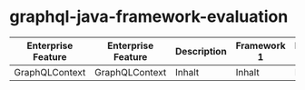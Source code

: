 # graphql-java-framework-evaluation

Enterprise Feature |Enterprise Feature | Description | Framework 1 | Framework 1 | Framework 1 | Framework 1 | Framework 1 | Framework 1 | Framework 1
-------- |-------- | -------- | -------- | -------- | -------- | -------- | -------- | -------- | --------
GraphQLContext   | GraphQLContext   | Inhalt   | Inhalt | Inhalt | Inhalt | Inhalt | Inhalt | Inhalt | Inhalt
